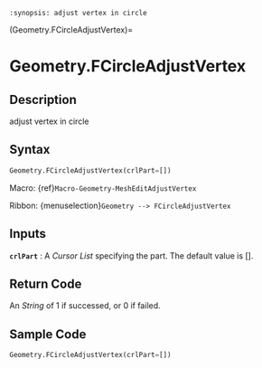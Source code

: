```{module} Geometry.FCircleAdjustVertex()
:synopsis: adjust vertex in circle
```

(Geometry.FCircleAdjustVertex)=

# Geometry.FCircleAdjustVertex

## Description

adjust vertex in circle

## Syntax

```python
Geometry.FCircleAdjustVertex(crlPart=[])
```

Macro: {ref}`Macro-Geometry-MeshEditAdjustVertex`

Ribbon: {menuselection}`Geometry --> FCircleAdjustVertex`

## Inputs

**`crlPart`**
: A _Cursor List_ specifying the part. The default value is [].

## Return Code

An _String_ of 1 if successed, or 0 if failed.

## Sample Code

```python
Geometry.FCircleAdjustVertex(crlPart=[])
```
